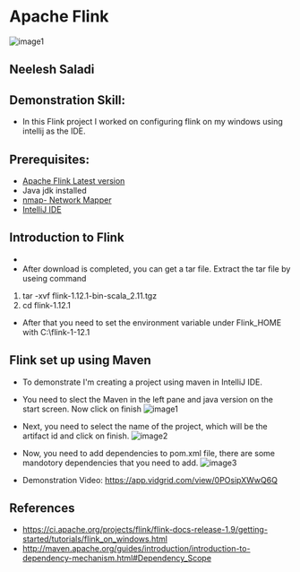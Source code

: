 # Apache Flink 

![image1](https://res.infoq.com/presentations/sql-streaming-apache-flink/en/slides/sl3-1529543225417.jpg)

## Neelesh Saladi

## Demonstration Skill:
- In this Flink project I worked on configuring flink on my windows using intellij as the IDE.

## Prerequisites:
- [Apache Flink Latest version](https://flink.apache.org/downloads.html#apache-flink-1121)
- Java jdk installed
- [nmap- Network Mapper](https://nmap.org/download.html)
- [IntelliJ IDE](https://www.jetbrains.com/idea/download/#section=windows)


## Introduction to Flink
-
- After download is completed, you can get a tar file. Extract the tar file by useing command 
1. tar -xvf flink-1.12.1-bin-scala_2.11.tgz
2. cd flink-1.12.1
- After that you need to set the environment variable under Flink_HOME with C:\flink-1-12.1

## Flink set up using Maven
- To demonstrate I'm creating a project using maven in IntelliJ IDE.
- You need to slect the Maven in the
 left pane and java version on the start screen. Now click on finish
 ![image1](https://github.com/Sindhujav18/flink-kafka-java/blob/main/int1.png)

- Next, you need to select the name of the project, which will be the artifact id and click on finish.
![image2](https://github.com/Sindhujav18/flink-kafka-java/blob/main/int2.png)
- Now, you need to add dependencies to pom.xml file, there are some mandotory dependencies that you need to add.
![image3](https://github.com/Sindhujav18/flink-kafka-java/blob/main/int3.png)
- Demonstration Video: https://app.vidgrid.com/view/0POsipXWwQ6Q


## References
- https://ci.apache.org/projects/flink/flink-docs-release-1.9/getting-started/tutorials/flink_on_windows.html
- http://maven.apache.org/guides/introduction/introduction-to-dependency-mechanism.html#Dependency_Scope
